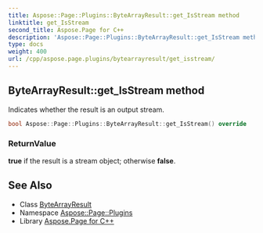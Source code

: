 ```yaml
---
title: Aspose::Page::Plugins::ByteArrayResult::get_IsStream method
linktitle: get_IsStream
second_title: Aspose.Page for C++
description: 'Aspose::Page::Plugins::ByteArrayResult::get_IsStream method. Indicates whether the result is an output stream in C++.'
type: docs
weight: 400
url: /cpp/aspose.page.plugins/bytearrayresult/get_isstream/
---
```

## ByteArrayResult::get_IsStream method


Indicates whether the result is an output stream.

```cpp
bool Aspose::Page::Plugins::ByteArrayResult::get_IsStream() override
```


### ReturnValue

**true** if the result is a stream object; otherwise **false**.

## See Also

* Class [ByteArrayResult](../)
* Namespace [Aspose::Page::Plugins](../../)
* Library [Aspose.Page for C++](../../../)

